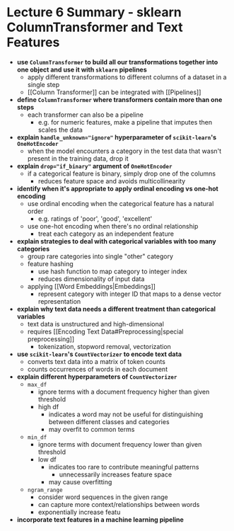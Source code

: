 # Lecture 6 Summary - sklearn ColumnTransformer and Text Features
- **use `ColumnTransformer` to build all our transformations together into one object and use it with `sklearn` pipelines**
	- apply different transformations to different columns of a dataset in a single step
	- [[Column Transformer]] can be integrated with [[Pipelines]]
- **define `ColumnTransformer` where transformers contain more than one steps**
	- each transformer can also be a pipeline
		- e.g. for numeric features, make a pipeline that imputes then scales the data
- **explain `handle_unknown="ignore"` hyperparameter of `scikit-learn`'s `OneHotEncoder`**
	- when the model encounters a category in the test data that wasn't present in the training data, drop it
- **explain `drop="if_binary"` argument of `OneHotEncoder`**
	- if a categorical feature is binary, simply drop one of the columns
		- reduces feature space and avoids multicollinearity
- **identify when it's appropriate to apply ordinal encoding vs one-hot encoding**
	- use ordinal encoding when the categorical feature has a natural order
		- e.g. ratings of 'poor', 'good', 'excellent'
	- use one-hot encoding when there's no ordinal relationship
		- treat each category as an independent feature
- **explain strategies to deal with categorical variables with too many categories**
	- group rare categories into single "other" category
	- feature hashing
		- use hash function to map category to integer index 
		- reduces dimensionality of input data
	- applying [[Word Embeddings|Embeddings]]
		- represent category with integer ID that maps to a dense vector representation
- **explain why text data needs a different treatment than categorical variables**
	- text data is unstructured and high-dimensional
	- requires [[Encoding Text Data#Preprocessing|special preprocessing]]
		- tokenization, stopword removal, vectorization
- **use `scikit-learn`'s `CountVectorizer` to encode text data**
	- converts text data into a matrix of token counts
	- counts occurrences of words in each document
- **explain different hyperparameters of `CountVectorizer`**
	- `max_df`
		- ignore terms with a document frequency higher than given threshold
		- high df 
			- indicates a word may not be useful for distinguishing between different classes and categories
			- may overfit to common terms
	- `min_df`
		- ignore terms with document frequency lower than given threshold
		- low df
			- indicates too rare to contribute meaningful patterns
				- unnecessarily increases feature space
			- may cause overfitting
	- `ngram_range`
		- consider word sequences in the given range
		- can capture more context/relationships between words
		- exponentially increase featu
- **incorporate text features in a machine learning pipeline**